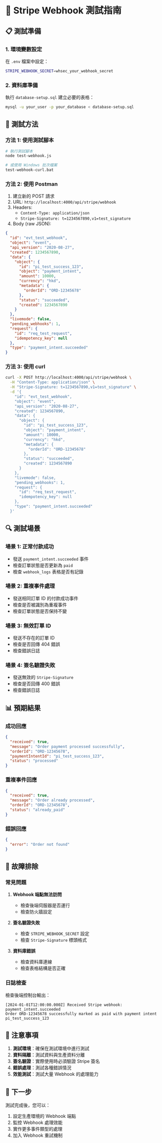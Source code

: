 # 🧪 Stripe Webhook 測試指南

## 📋 測試準備

### 1. 環境變數設定
在 `.env` 檔案中設定：
```bash
STRIPE_WEBHOOK_SECRET=whsec_your_webhook_secret
```

### 2. 資料庫準備
執行 `database-setup.sql` 建立必要的表格：
```bash
mysql -u your_user -p your_database < database-setup.sql
```

## 🧪 測試方法

### 方法 1: 使用測試腳本
```bash
# 執行測試腳本
node test-webhook.js

# 或使用 Windows 批次檔案
test-webhook-curl.bat
```

### 方法 2: 使用 Postman
1. 建立新的 POST 請求
2. URL: `http://localhost:4000/api/stripe/webhook`
3. Headers:
   - `Content-Type: application/json`
   - `Stripe-Signature: t=1234567890,v1=test_signature`
4. Body (raw JSON):
```json
{
  "id": "evt_test_webhook",
  "object": "event",
  "api_version": "2020-08-27",
  "created": 1234567890,
  "data": {
    "object": {
      "id": "pi_test_success_123",
      "object": "payment_intent",
      "amount": 10000,
      "currency": "hkd",
      "metadata": {
        "orderId": "ORD-12345678"
      },
      "status": "succeeded",
      "created": 1234567890
    }
  },
  "livemode": false,
  "pending_webhooks": 1,
  "request": {
    "id": "req_test_request",
    "idempotency_key": null
  },
  "type": "payment_intent.succeeded"
}
```

### 方法 3: 使用 curl
```bash
curl -X POST http://localhost:4000/api/stripe/webhook \
  -H "Content-Type: application/json" \
  -H "Stripe-Signature: t=1234567890,v1=test_signature" \
  -d '{
    "id": "evt_test_webhook",
    "object": "event",
    "api_version": "2020-08-27",
    "created": 1234567890,
    "data": {
      "object": {
        "id": "pi_test_success_123",
        "object": "payment_intent",
        "amount": 10000,
        "currency": "hkd",
        "metadata": {
          "orderId": "ORD-12345678"
        },
        "status": "succeeded",
        "created": 1234567890
      }
    },
    "livemode": false,
    "pending_webhooks": 1,
    "request": {
      "id": "req_test_request",
      "idempotency_key": null
    },
    "type": "payment_intent.succeeded"
  }'
```

## 🔍 測試場景

### 場景 1: 正常付款成功
- 發送 `payment_intent.succeeded` 事件
- 檢查訂單狀態是否更新為 `paid`
- 檢查 `webhook_logs` 表格是否有記錄

### 場景 2: 重複事件處理
- 發送相同訂單 ID 的付款成功事件
- 檢查是否被識別為重複事件
- 檢查訂單狀態是否保持不變

### 場景 3: 無效訂單 ID
- 發送不存在的訂單 ID
- 檢查是否回傳 404 錯誤
- 檢查錯誤日誌

### 場景 4: 簽名驗證失敗
- 發送無效的 `Stripe-Signature`
- 檢查是否回傳 400 錯誤
- 檢查錯誤日誌

## 📊 預期結果

### 成功回應
```json
{
  "received": true,
  "message": "Order payment processed successfully",
  "orderId": "ORD-12345678",
  "paymentIntentId": "pi_test_success_123",
  "status": "processed"
}
```

### 重複事件回應
```json
{
  "received": true,
  "message": "Order already processed",
  "orderId": "ORD-12345678",
  "status": "already_paid"
}
```

### 錯誤回應
```json
{
  "error": "Order not found"
}
```

## 🔧 故障排除

### 常見問題
1. **Webhook 端點無法訪問**
   - 檢查後端伺服器是否運行
   - 檢查防火牆設定

2. **簽名驗證失敗**
   - 檢查 `STRIPE_WEBHOOK_SECRET` 設定
   - 檢查 `Stripe-Signature` 標頭格式

3. **資料庫錯誤**
   - 檢查資料庫連線
   - 檢查表格結構是否正確

### 日誌檢查
檢查後端控制台輸出：
```
[2024-01-01T12:00:00.000Z] Received Stripe webhook: payment_intent.succeeded
Order ORD-12345678 successfully marked as paid with payment intent pi_test_success_123
```

## 📝 注意事項

1. **測試環境**：確保在測試環境中進行測試
2. **資料隔離**：測試資料與生產資料分離
3. **簽名驗證**：實際使用時必須驗證 Stripe 簽名
4. **錯誤處理**：測試各種錯誤情況
5. **效能測試**：測試大量 Webhook 的處理能力

## 🚀 下一步

測試完成後，您可以：
1. 設定生產環境的 Webhook 端點
2. 監控 Webhook 處理效能
3. 實作更多事件類型的處理
4. 加入 Webhook 重試機制
